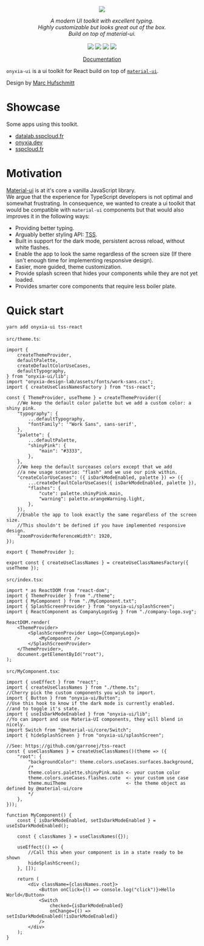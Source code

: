 <p align="center">
    <img src="https://user-images.githubusercontent.com/6702424/120405033-efe83900-c347-11eb-9a7c-7b680c26a18c.png">  
</p>
<p align="center">
    <i>A modern UI toolkit with excellent typing.</i><br>
    <i>Highly customizable but looks great out of the box.</i><br>
    <i>Build on top of material-ui.</i>
    <br>
    <br>
    <img src="https://github.com/garronej/onyxia-ui/workflows/ci/badge.svg?branch=main">
    <img src="https://img.shields.io/bundlephobia/minzip/onyxia-ui">
    <img src="https://img.shields.io/npm/dw/onyxia-ui">
    <img src="https://img.shields.io/npm/l/onyxia-ui">
</p>
<p align="center">
  <a href="https://ui.onyxia.dev">Documentation</a>
</p>

`onyxia-ui` is a ui toolkit for React build on top of [`material-ui`](https://material-ui.com).

Design by [Marc Hufschmitt](http://marchufschmitt.fr/)

# Showcase

Some apps using this toolkit.

-   [datalab.sspcloud.fr](https://datalab.sspcloud.fr/catalog/inseefrlab-helm-charts-datascience)
-   [onyxia.dev](https://onyxia.dev)
-   [sspcloud.fr](https://sspcloud.fr)

# Motivation

[Material-ui](https://material-ui.com) is at it's core a vanilla JavaScript library.  
We argue that the experience for TypeScript developers is not optimal and somewhat frustrating.
In consequence, we wanted to create a ui toolkit that would be compatible with
`material-ui` components but that would also improves it in the following ways:

-   Providing better typing.
-   Arguably better styling API: [TSS](https://github.com/garronej/tss-react).
-   Built in support for the dark mode, persistent across reload, without white flashes.
-   Enable the app to look the same regardless of the screen size (If there isn't enough time for implementing responsive design).
-   Easier, more guided, theme customization.
-   Provide splash screen that hides your components while they are not yet loaded.
-   Provides smarter core components that require less boiler plate.

# Quick start

```bash
yarn add onyxia-ui tss-react
```

`src/theme.ts`:

```tsx
import {
    createThemeProvider,
    defaultPalette,
    createDefaultColorUseCases,
    defaultTypography,
} from "onyxia-ui/lib";
import "onyxia-design-lab/assets/fonts/work-sans.css";
import { createUseClassNamesFactory } from "tss-react";

const { ThemeProvider, useTheme } = createThemeProvider({
    //We keep the default color palette but we add a custom color: a shiny pink.
    "typography": {
        ...defaultTypography,
        "fontFamily": '"Work Sans", sans-serif',
    },
    "palette": {
        ...defaultPalette,
        "shinyPink": {
            "main": "#3333",
        },
    },
    //We keep the default surceases colors except that we add
    //a new usage scenario: "flash" and we use our pink within.
    "createColorUseCases": ({ isDarkModeEnabled, palette }) => ({
        ...createDefaultColorUseCases({ isDarkModeEnabled, palette }),
        "flashes": {
            "cute": palette.shinyPink.main,
            "warning": palette.orangeWarning.light,
        },
    }),
    //Enable the app to look exactly the same regardless of the screen size.
    //This shouldn't be defined if you have implemented responsive design.
    "zoomProviderReferenceWidth": 1920,
});

export { ThemeProvider };

export const { createUseClassNames } = createUseClassNamesFactory({ useTheme });
```

`src/index.tsx`:

```tsx
import * as ReactDOM from "react-dom";
import { ThemeProvider } from "./theme";
import { MyComponent } from "./MyComponent.txt";
import { SplashScreenProvider } from "onyxia-ui/splashScreen";
import { ReactComponent as CompanyLogoSvg } from "./company-logo.svg";

ReactDOM.render(
    <ThemeProvider>
        <SplashScreenProvider Logo={CompanyLogo}>
            <MyComponent />
        </SplashScreenProvider>
    </ThemeProvider>,
    document.getElementById("root"),
);
```

`src/MyComponent.tsx`:

```tsx
import { useEffect } from "react";
import { createUseClassNames } from "./theme.ts";
//Cherry pick the custom components you wish to import.
import { Button } from "onyxia-ui/Button";
//Use this hook to know if the dark mode is currently enabled.
//and to toggle it's state.
import { useIsDarkModeEnabled } from "onyxia-ui/lib";
//Yo can import and use Materia-UI components, they will blend in nicely.
import Switch from "@material-ui/core/Switch";
import { hideSplashScreen } from "onyxia-ui/splashScreen";

//See: https://github.com/garronej/tss-react
const { useClassNames } = createUseClassNames()(theme => ({
    "root": {
        "backgroundColor": theme.colors.useCases.surfaces.background,
        /*
        theme.colors.palette.shinyPink.main <- your custom color
        theme.colors.useCases.flashes.cute  <- your custom use case
        theme.muiTheme                      <- the theme object as defined by @material-ui/core
        */
    },
}));

function MyComponent() {
    const { isDarkModeEnabled, setIsDarkModeEnabled } = useIsDarkModeEnabled();

    const { classNames } = useClassNames({});

    useEffect(() => {
        //Call this when your component is in a state ready to be shown
        hideSplashScreen();
    }, []);

    return (
        <div className={classNames.root}>
            <Button onClick={() => console.log("click")}>Hello World</Button>
            <Switch
                checked={isDarkModeEnabled}
                onChange={() => setIsDarkModeEnabled(!isDarkModeEnabled)}
            />
        </div>
    );
}
```
